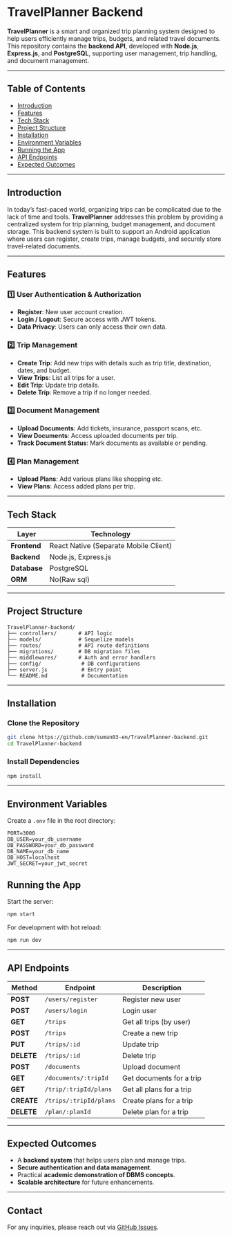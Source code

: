 # TravelPlanner Backend

**TravelPlanner** is a smart and organized trip planning system designed to help users efficiently manage trips, budgets, and related travel documents.
This repository contains the **backend API**, developed with **Node.js**, **Express.js**, and **PostgreSQL**, supporting user management, trip handling, and document management.

---

## Table of Contents

* [Introduction](#introduction)
* [Features](#features)
* [Tech Stack](#tech-stack)
* [Project Structure](#project-structure)
* [Installation](#installation)
* [Environment Variables](#environment-variables)
* [Running the App](#running-the-app)
* [API Endpoints](#api-endpoints)
* [Expected Outcomes](#expected-outcomes)

---

## Introduction

In today’s fast-paced world, organizing trips can be complicated due to the lack of time and tools. **TravelPlanner** addresses this problem by providing a centralized system for trip planning, budget management, and document storage. This backend system is built to support an Android application where users can register, create trips, manage budgets, and securely store travel-related documents.

---

## Features

### 1️⃣ User Authentication & Authorization

* **Register**: New user account creation.
* **Login / Logout**: Secure access with JWT tokens.
* **Data Privacy**: Users can only access their own data.

### 2️⃣ Trip Management

* **Create Trip**: Add new trips with details such as trip title, destination, dates, and budget.
* **View Trips**: List all trips for a user.
* **Edit Trip**: Update trip details.
* **Delete Trip**: Remove a trip if no longer needed.

### 3️⃣ Document Management

* **Upload Documents**: Add tickets, insurance, passport scans, etc.
* **View Documents**: Access uploaded documents per trip.
* **Track Document Status**: Mark documents as available or pending.

### 4️⃣ Plan Management

* **Upload Plans**: Add various plans like shopping etc.
* **View Plans**: Access added plans per trip.

---

## Tech Stack

| Layer                | Technology                            |
| -------------------- | ------------------------------------- |
| **Frontend**         | React Native (Separate Mobile Client) |
| **Backend**          | Node.js, Express.js                   |
| **Database**         | PostgreSQL                            |
| **ORM**              | No(Raw sql)                           |

---

## Project Structure

```
TravelPlanner-backend/
├── controllers/       # API logic
├── models/            # Sequelize models
├── routes/            # API route definitions
├── migrations/        # DB migration files
├── middlewares/       # Auth and error handlers
├── config/             # DB configurations
├── server.js           # Entry point
└── README.md           # Documentation
```

---

## Installation

### Clone the Repository

```bash
git clone https://github.com/suman03-en/TravelPlanner-backend.git
cd TravelPlanner-backend
```

### Install Dependencies

```bash
npm install
```

---

## Environment Variables

Create a `.env` file in the root directory:

```
PORT=3000
DB_USER=your_db_username
DB_PASSWORD=your_db_password
DB_NAME=your_db_name
DB_HOST=localhost
JWT_SECRET=your_jwt_secret
```


## Running the App

Start the server:

```bash
npm start
```

For development with hot reload:

```bash
npm run dev
```

---

## API Endpoints

| Method     | Endpoint             | Description              |
| ---------- | -------------------- | ------------------------ |
| **POST**   | `/users/register`    | Register new user        |
| **POST**   | `/users/login`       | Login user               |
| **GET**    | `/trips`             | Get all trips (by user)  |
| **POST**   | `/trips`             | Create a new trip        |
| **PUT**    | `/trips/:id`         | Update trip              |
| **DELETE** | `/trips/:id`         | Delete trip              |
| **POST**   | `/documents`         | Upload document          |
| **GET**    | `/documents/:tripId` | Get documents for a trip |
| **GET**    | `/trip/:tripId/plans` | Get all plans for a trip |
| **CREATE**    | `/trips/:tripId/plans` | Create plans for a trip |
| **DELETE**    | `/plan/:planId` | Delete plan for a trip |

---

## Expected Outcomes

* A **backend system** that helps users plan and manage trips.
* **Secure authentication and data management**.
* Practical **academic demonstration of DBMS concepts**.
* **Scalable architecture** for future enhancements.

---

## Contact

For any inquiries, please reach out via [GitHub Issues](https://github.com/suman03-en/TravelPlanner-backend/issues).
